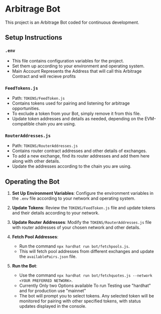 # Arbitrage Bot

This project is an Arbitrage Bot coded for continuous development.

## Setup Instructions

### `.env`

- This file contains configuration variables for the project.
- Set them up according to your environment and operating system.
- Main Account Represents the Address that will call this Arbitrage Contract and will recieve profits

### `FeedTokens.js`

- Path: `TOKENS/FeedToken.js`
- Contains tokens used for pairing and listening for arbitrage opportunities.
- To exclude a token from your Bot, simply remove it from this file.
- Update token addresses and details as needed, depending on the EVM-compatible chain you are using.

### `RouterAddresses.js`

- Path: `TOKENS/RouterAddresses.js`
- Contains router contract addresses and other details of exchanges.
- To add a new exchange, find its router addresses and add them here along with other details.
- Update the addresses according to the chain you are using.

## Operating the Bot

1. **Set Up Environment Variables**: Configure the environment variables in the `.env` file according to your network and operating system.

2. **Update Tokens**: Review the `TOKENS/FeedToken.js` file and update tokens and their details according to your network.

3. **Update Router Addresses**: Modify the `TOKENS/RouterAddresses.js` file with router addresses of your chosen network and other details.

4. **Fetch Pool Addresses**:
   - Run the command `npx hardhat run bot/fetchpools.js`.
   - This will fetch pool addresses from different exchanges and update the `availablePairs.json` file.

5. **Run the Bot**:
   - Use the command `npx hardhat run bot/fetchquotes.js --network <YOUR PREFERRED NETWORK>`.
   - Currently Only two Options available To run Testing use "hardhat" and for production use "mainnet"
   - The bot will prompt you to select tokens. Any selected token will be monitored for pairing with other specified tokens, with status updates displayed in the console.
